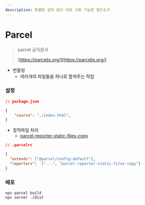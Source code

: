 ```yaml
---
description: 특별한 설정 없이 바로 사용 가능한 빌드도구
---
```


# Parcel

> parcel 공식문서
>
> [https://parceljs.org/](https://parceljs.org/)

* 번들링
  * 여러개의 파일들을 하나로 합쳐주는 작업

### 설정

```json
// package.json

{
    "source": "./index.html",
}
```

* 정적파일 처리
  * [parcel-reporter-static-files-copy](https://github.com/elwin013/parcel-reporter-static-files-copy)

```json
// .parcelrc

{
  "extends": ["@parcel/config-default"],
  "reporters":  ["...", "parcel-reporter-static-files-copy"]
}
```

### 배포

```
npx parcel build
npx servor ./dist
```
